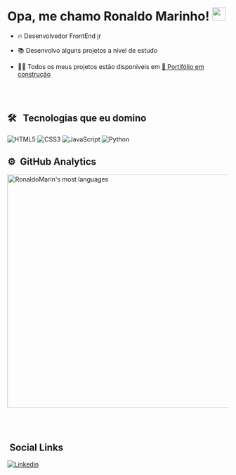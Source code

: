 <h1> Opa, me chamo Ronaldo Marinho! <img src="https://raw.githubusercontent.com/kaueMarques/kaueMarques/master/hi.gif"width="30px"></h1>

- 🔥 Desenvolvedor FrontEnd jr

- 📚 Desenvolvo alguns projetos a nível de estudo

- 👨‍💻 Todos os meus projetos estão disponíveis em [🚨 Portifólio em construção]()

<br><br>

## 🛠 &nbsp; Tecnologias que eu domino

<img align="center" alt="HTML5" 
src="https://img.shields.io/badge/HTML5-E34F26?style=for-the-badge&logo=html5&logoColor=white">
<img align="center" alt="CSS3" 
src="https://img.shields.io/badge/CSS3-1572B6?style=for-the-badge&logo=css3&logoColor=white">
<img align="center" alt="JavaScript"
src="https://img.shields.io/badge/JavaScript-323330?style=for-the-badge&logo=javascript&logoColor=F7DF1E">
<img align="center" alt="Python"
src="https://img.shields.io/badge/Python-14354C?style=for-the-badge&logo=python&logoColor=white">

## ⚙ &nbsp;GitHub Analytics

<p align="left"><img width="530em"
src="https://github-readme-stats.vercel.app/api/top-langs/?username=RonaldoMarin&layout=compact&theme=dracula" alt="RonaldoMarin's most languages"/>
</p>

<br><br>

## &nbsp;Social Links

[![Linkedin](https://img.shields.io/badge/LinkedIn-0077B5?style=for-the-badge&logo=linkedin&logoColor=white)](https://www.linkedin.com/in/dev-ronaldo-marinho/)
